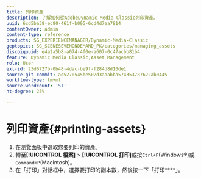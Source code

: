 ```yaml
---
title: 列印資產
description: 了解如何從AdobeDynamic Media Classic列印資產。
uuid: 6cd5ba38-ec80-461f-b095-6cd4d7ea7814
contentOwner: admin
content-type: reference
products: SG_EXPERIENCEMANAGER/Dynamic-Media-Classic
geptopics: SG_SCENESEVENONDEMAND_PK/categories/managing_assets
discoiquuid: e4a2a5b8-a074-4f0e-a607-0c47acbb81b4
feature: Dynamic Media Classic,Asset Management
role: User
exl-id: 23d6727b-0b48-4dac-be9f-f284d8d10de1
source-git-commit: ad5270545be502d3aaabba574353787622ab0445
workflow-type: tm+mt
source-wordcount: '51'
ht-degree: 25%

---
```


# 列印資產{#printing-assets}

1. 在瀏覽面板中選取您要列印的資產。
1. 轉至&#x200B;**[!UICONTROL 檔案]** > **[!UICONTROL 打印]**&#x200B;或按`Ctrl+P`(Windows®)或`Command+P`(Macintosh)。
1. 在「打印」對話框中，選擇要打印的副本數，然後按一下「打印&#x200B;****」。
